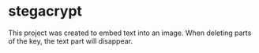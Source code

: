 # stegacrypt

This project was created to embed text into an image. 
When deleting parts of the key, the text part will disappear.
